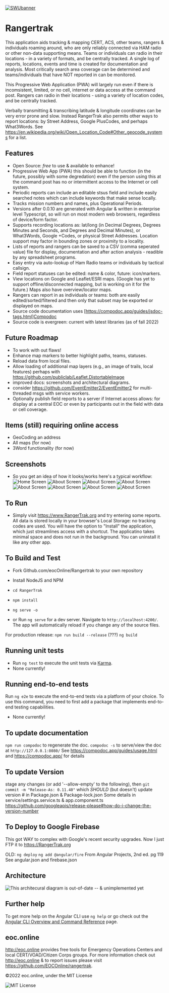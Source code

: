 [![SWUbanner](https://raw.githubusercontent.com/vshymanskyy/StandWithUkraine/main/banner2-direct.svg)](https://vshymanskyy.github.io/StandWithUkraine)

# Rangertrak

This application aids tracking & mapping CERT, ACS, other teams, rangers & individuals roaming around, who are only reliably connected via HAM radio or other non-data supporting means. Teams or individuals can radio in their locations - in a variety of formats, and be centrally tracked. A single log of reports, locations, events and time is created for documentation and analysis. Most critically search area coverage can be determined and teams/individuals that have NOT reported in can be monitored.

This Progressive Web Application (PWA) will largely run even if there is incomsistent, limited, or no cell, internet or data access at the command post.  Rangers can radio in their locations - using a variety of location codes, and be centrally tracked.

Verbally transmitting & transcribing latitude & longitude coordinates can be very error prone and slow. Instead RangerTrak also permits other ways to report locations: by Street Address, Google PlusCodes, and perhaps What3Words. See <https://en.wikipedia.org/wiki/Open_Location_Code#Other_geocode_systems> for a list.

## Features

- Open Source: *free* to use & available to enhance!
- Progressive Web App (PWA) this should be able to function (in the future, possibly with some degredation) even if the person using this at the command post has no or intermittent access to the Internet or cell system.
- Periodic reports can include an editable stsus field and include easily searched notes which can include keywords that make sense locally.
- Tracks mission numbers and names, plus Operational Periods.
- Versions after 0.0.10 are generated with Angular & written in enterprise level Typescript, so will run on most modern web browsers, regardless of device/form factor.
- Supports recording locations as: lat/long (in Decimal Degrees, Degrees Minutes and Seconds, and Degrees and Decimal Minutes), or What3Words, Google +Codes, or physical Street Addresses. Location support may factor in bounding zones or proximity to a locality.
- Lists of reports and rangers can be saved to a CSV (comma seperated value) file for display, documentation and after action analysis - readible by any spreadsheet programs.
- Easy entry via auto-lookup of Ham Radio teams or individuals by tactical callsign.
- Field report statuses can be edited: name & color, future: icon/markers.
- View locations on Google and Leaflet/ESRI maps. (Google has yet to support offline/disconnected mapping, but is working on it for the future.) Maps also have overview/locator maps.
- Rangers can report in as individuals or teams: both are easily edited/sorted/filtered and then only that subset may be exported or displayed on maps.
- Source code documentation uses [https://compodoc.app/guides/jsdoc-tags.html]Compodoc
- Source code is evergreen: current with latest libraries (as of fall 2022)

## Future Roadmap

- To work with out flaws!
- Enhance map markers to better highlight paths, teams, statuses.
- Reload data from local files.
- Allow loading of additional map layers (e.g., an image of trails, local features)
  perhaps with <https://github.com/publiclab/Leaflet.DistortableImage>
- improved docs: screenshots and architectural diagrams.
- consider <https://github.com/EventEmitter2/EventEmitter2> for multi-threaded msgs with service workers.
- Optionally publish field reports to a server if Internet access allows: for display at a central EOC or even by participants out in the field with data or cell coverage.

## Items (still) requiring online access

- GeoCoding an address
- All maps (for now)
- 3Word functionality (for now)

## Screenshots

- So you get an idea of how it looks/works here's a typical workflow:
![Home Screen](./non-dist-imgs/Entry.png)
![About Screen](./non-dist-imgs/GoogleMaps.png)
![About Screen](./non-dist-imgs/LeafletMaps.png)
![About Screen](./non-dist-imgs/FieldReports.png)
![About Screen](./non-dist-imgs/Rangers.png)
![About Screen](./non-dist-imgs/MissionSettings.png)
![About Screen](./non-dist-imgs/About.png)
![About Screen](./non-dist-imgs/Logs.png)

## To Run

- Simply visit <https://www.RangerTrak.org> and try entering some reports. All data is stored locally in your browser's Local Storage: no tracking codes are used. You will have the option to "Install" the application, which just streamlines access with a shortcut. The applicatino takes minimal space and does not run in the background. You can uninstall it like any other app.

## To Build and Test

- Fork Github.com/eocOnline/Rangertrak to your own repository
- Install NodeJS and NPM
- `cd RangerTrak`
- `npm install`
- `ng serve -o`

- or Run `ng serve` for a dev server. Navigate to `http://localhost:4200/`. The app will automatically reload if you change any of the source files.

For production release:
 `npm run build --release` (???)
 `ng build`

## Running unit tests

- Run `ng test` to execute the unit tests via [Karma](https://karma-runner.github.io).
- None currently!

## Running end-to-end tests

Run `ng e2e` to execute the end-to-end tests via a platform of your choice. To use this command, you need to first add a package that implements end-to-end testing capabilities.

- None currently!

## To update documentation

`npm run compodoc` to regenerate the doc.
`compodoc -s` to serve/view the doc at `http://127.0.0.1:8080/`
See <https://compodoc.app/guides/usage.html> and <https://compodoc.app/> for details

## To update Version

stage any changes (or add '--allow-empty' to the following), then
`git commit -m "Release-As: 0.11.40"`
which *SHOULD* (but doesn't) update version # in Package.json & Package-lock.json
Some details in service/settings.service.ts & app.component.ts
<https://github.com/googleapis/release-please#how-do-i-change-the-version-number>

## To Deploy to Google Firebase

This got WAY to complex with Google's recent security upgrades. Now I just FTP it to https://RangerTrak.org

OLD:
`ng deploy`
`ng add @angular/fire`
From Angular Projects, 2nd ed. pg 119
See angular.json and firebase.json

## Architecture

![This architecural diagram is out-of-date -- & unimplemented yet](./src/assets/imgs/PlantUML-Class_Diagram.png "Old/future architectural diagram")

## Further help

To get more help on the Angular CLI use `ng help` or go check out the [Angular CLI Overview and Command Reference](https://angular.io/cli) page.

## eoc.online

<http://eoc.online> provides free tools for Emergency Operations Centers and local CERT/VOAD/Citizen Corps groups. For more information check out <http://eoc.online> & to report issues please visit <https://github.com/EOCOnline/rangertrak>.

©2022 eoc.online, under the MIT License

![MIT License](./non-dist-imgs/MIT_License.png)
